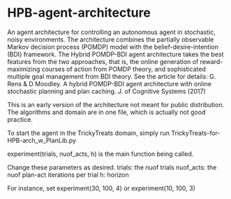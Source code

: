 # HPB-agent-architecture
An agent architecture for controlling an autonomous agent in stochastic, noisy environments.
The architecture combines the partially observable Markov decision process (POMDP) model with the belief-desire-intention (BDI) framework.
The Hybrid POMDP-BDI agent architecture takes the best features from the two approaches, that is,
the online generation of reward- maximizing courses of action from POMDP theory, and sophisticated multiple goal management from BDI theory.
See the article for details: G. Rens &amp; D Moodley. A hybrid POMDP-BDI agent architecture with online stochastic planning and plan caching. J. of Cognitive Systems (2017)

This is an early version of the architecture not meant for public distribution.
The algorithms and domain are in one file, which is actually not good practice.

To start the agent in the TrickyTreats domain, simply run TrickyTreats-for-HPB-arch_w_PlanLib.py

experiment(trials,  nuof_acts,  h) is the main function being called.

Change these parameters as desired.
       trials: the nuof trials
       nuof_acts: the nuof plan-act iterations per trial
       h: horizon
  
For instance, set experiment(30, 100, 4) or experiment(10, 100, 3)
